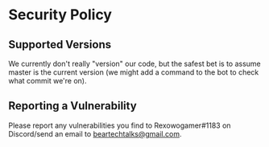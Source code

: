 # Security Policy

## Supported Versions

We currently don't really "version" our code, but the safest bet is to assume master is the current version (we might add a command to the bot to check what commit we're on).

## Reporting a Vulnerability

Please report any vulnerabilities you find to Rexowogamer#1183 on Discord/send an email to beartechtalks@gmail.com.
